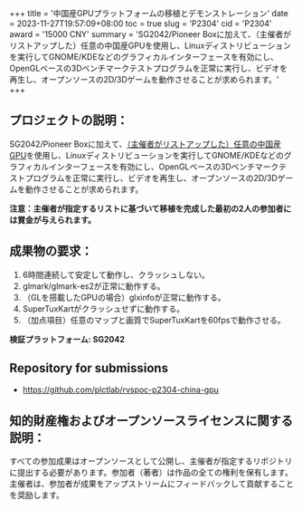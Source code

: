 +++
title = '中国産GPUプラットフォームの移植とデモンストレーション'
date = 2023-11-27T19:57:09+08:00
toc = true
slug = 'P2304'
cid = 'P2304'
award = '15000 CNY'
summary = 'SG2042/Pioneer Boxに加えて、（主催者がリストアップした）任意の中国産GPUを使用し、Linuxディストリビューションを実行してGNOME/KDEなどのグラフィカルインターフェースを有効にし、OpenGLベースの3Dベンチマークテストプログラムを正常に実行し、ビデオを再生し、オープンソースの2D/3Dゲームを動作させることが求められます。'
+++

## プロジェクトの説明：

SG2042/Pioneer Boxに加えて、[（主催者がリストアップした）任意の中国産GPU](../cn-domestic-gpu/)を使用し、Linuxディストリビューションを実行してGNOME/KDEなどのグラフィカルインターフェースを有効にし、OpenGLベースの3Dベンチマークテストプログラムを正常に実行し、ビデオを再生し、オープンソースの2D/3Dゲームを動作させることが求められます。

**注意：主催者が指定するリストに基づいて移植を完成した最初の2人の参加者には賞金が与えられます。**

## 成果物の要求：

1. 6時間連続して安定して動作し、クラッシュしない。
2. glmark/glmark-es2が正常に動作する。
3. （GLを搭載したGPUの場合）glxinfoが正常に動作する。
4. SuperTuxKartがクラッシュせずに動作する。
5. （加点項目）任意のマップと画質でSuperTuxKartを60fpsで動作させる。

**検証プラットフォーム: SG2042**

## Repository for submissions

- https://github.com/plctlab/rvspoc-p2304-china-gpu

## 知的財産権およびオープンソースライセンスに関する説明：

すべての参加成果はオープンソースとして公開し、主催者が指定するリポジトリに提出する必要があります。参加者（著者）は作品の全ての権利を保有します。主催者は、参加者が成果をアップストリームにフィードバックして貢献することを奨励します。
